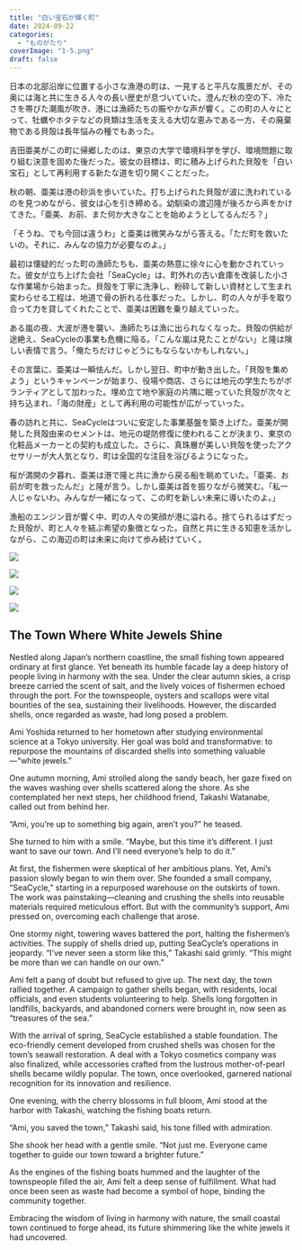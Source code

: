 ```yaml
---
title: "白い宝石が輝く町"
date: 2024-09-22
categories: 
  - "ものがたり"
coverImage: "1-5.png"
draft: false
---
```


日本の北部沿岸に位置する小さな漁港の町は、一見すると平凡な風景だが、その奥には海と共に生きる人々の長い歴史が息づいていた。澄んだ秋の空の下、冷たさを帯びた潮風が吹き、港には漁師たちの賑やかな声が響く。この町の人々にとって、牡蠣やホタテなどの貝類は生活を支える大切な恵みである一方、その廃棄物である貝殻は長年悩みの種でもあった。

吉田亜美がこの町に帰郷したのは、東京の大学で環境科学を学び、環境問題に取り組む決意を固めた後だった。彼女の目標は、町に積み上げられた貝殻を「白い宝石」として再利用する新たな道を切り開くことだった。

秋の朝、亜美は港の砂浜を歩いていた。打ち上げられた貝殻が波に洗われているのを見つめながら、彼女は心を引き締める。幼馴染の渡辺隆が後ろから声をかけてきた。「亜美、お前、また何か大きなことを始めようとしてるんだろ？」

「そうね、でも今回は違うわ」と亜美は微笑みながら答える。「ただ町を救いたいの。それに、みんなの協力が必要なのよ。」

最初は懐疑的だった町の漁師たちも、亜美の熱意に徐々に心を動かされていった。彼女が立ち上げた会社「SeaCycle」は、町外れの古い倉庫を改装した小さな作業場から始まった。貝殻を丁寧に洗浄し、粉砕して新しい資材として生まれ変わらせる工程は、地道で骨の折れる仕事だった。しかし、町の人々が手を取り合って力を貸してくれたことで、亜美は困難を乗り越えていった。

ある嵐の夜、大波が港を襲い、漁師たちは漁に出られなくなった。貝殻の供給が途絶え、SeaCycleの事業も危機に陥る。「こんな嵐は見たことがない」と隆は険しい表情で言う。「俺たちだけじゃどうにもならないかもしれない。」

その言葉に、亜美は一瞬怯んだ。しかし翌日、町中が動き出した。「貝殻を集めよう」というキャンペーンが始まり、役場や商店、さらには地元の学生たちがボランティアとして加わった。埋め立て地や家庭の片隅に眠っていた貝殻が次々と持ち込まれ、「海の財産」として再利用の可能性が広がっていった。

春の訪れと共に、SeaCycleはついに安定した事業基盤を築き上げた。亜美が開発した貝殻由来のセメントは、地元の堤防修復に使われることが決まり、東京の化粧品メーカーとの契約も成立した。さらに、真珠層が美しい貝殻を使ったアクセサリーが大人気となり、町は全国的な注目を浴びるようになった。

桜が満開の夕暮れ、亜美は港で隆と共に漁から戻る船を眺めていた。「亜美、お前が町を救ったんだ」と隆が言う。しかし亜美は首を振りながら微笑む。「私一人じゃないわ。みんなが一緒になって、この町を新しい未来に導いたのよ。」

漁船のエンジン音が響く中、町の人々の笑顔が港に溢れる。捨てられるはずだった貝殻が、町と人々を結ぶ希望の象徴となった。自然と共に生きる知恵を活かしながら、この海辺の町は未来に向けて歩み続けていく。

![](images/1-5.png)

![](images/2-5.png)

![](images/3-5.png)

![](images/4-5.png)

## **The Town Where White Jewels Shine**

Nestled along Japan’s northern coastline, the small fishing town appeared ordinary at first glance. Yet beneath its humble facade lay a deep history of people living in harmony with the sea. Under the clear autumn skies, a crisp breeze carried the scent of salt, and the lively voices of fishermen echoed through the port. For the townspeople, oysters and scallops were vital bounties of the sea, sustaining their livelihoods. However, the discarded shells, once regarded as waste, had long posed a problem.

Ami Yoshida returned to her hometown after studying environmental science at a Tokyo university. Her goal was bold and transformative: to repurpose the mountains of discarded shells into something valuable—“white jewels.”

One autumn morning, Ami strolled along the sandy beach, her gaze fixed on the waves washing over shells scattered along the shore. As she contemplated her next steps, her childhood friend, Takashi Watanabe, called out from behind her.

“Ami, you’re up to something big again, aren’t you?” he teased.

She turned to him with a smile. “Maybe, but this time it’s different. I just want to save our town. And I’ll need everyone’s help to do it.”

At first, the fishermen were skeptical of her ambitious plans. Yet, Ami’s passion slowly began to win them over. She founded a small company, “SeaCycle,” starting in a repurposed warehouse on the outskirts of town. The work was painstaking—cleaning and crushing the shells into reusable materials required meticulous effort. But with the community’s support, Ami pressed on, overcoming each challenge that arose.

One stormy night, towering waves battered the port, halting the fishermen’s activities. The supply of shells dried up, putting SeaCycle’s operations in jeopardy. “I’ve never seen a storm like this,” Takashi said grimly. “This might be more than we can handle on our own.”

Ami felt a pang of doubt but refused to give up. The next day, the town rallied together. A campaign to gather shells began, with residents, local officials, and even students volunteering to help. Shells long forgotten in landfills, backyards, and abandoned corners were brought in, now seen as “treasures of the sea.”

With the arrival of spring, SeaCycle established a stable foundation. The eco-friendly cement developed from crushed shells was chosen for the town’s seawall restoration. A deal with a Tokyo cosmetics company was also finalized, while accessories crafted from the lustrous mother-of-pearl shells became wildly popular. The town, once overlooked, garnered national recognition for its innovation and resilience.

One evening, with the cherry blossoms in full bloom, Ami stood at the harbor with Takashi, watching the fishing boats return.

“Ami, you saved the town,” Takashi said, his tone filled with admiration.

She shook her head with a gentle smile. “Not just me. Everyone came together to guide our town toward a brighter future.”

As the engines of the fishing boats hummed and the laughter of the townspeople filled the air, Ami felt a deep sense of fulfillment. What had once been seen as waste had become a symbol of hope, binding the community together.

Embracing the wisdom of living in harmony with nature, the small coastal town continued to forge ahead, its future shimmering like the white jewels it had uncovered.
